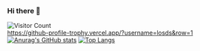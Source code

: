 ### Hi there 👋

<!--
**losds/losds** is a ✨ _special_ ✨ repository because its `README.md` (this file) appears on your GitHub profile.

Here are some ideas to get you started:

- 🔭 I’m currently working on ...
- 🌱 I’m currently learning ...
- 👯 I’m looking to collaborate on ...
- 🤔 I’m looking for help with ...
- 💬 Ask me about ...
- 📫 How to reach me: ...
- 😄 Pronouns: ...
- ⚡ Fun fact: ...
-->
![Visitor Count](https://profile-counter.glitch.me/losds/count.svg)
<br>
https://github-profile-trophy.vercel.app/?username=losds&row=1
<br>
[![Anurag's GitHub stats](https://github-readme-stats.vercel.app/api?username=losds)](https://github.com/anuraghazra/github-readme-stats)
[![Top Langs](https://github-readme-stats.vercel.app/api/top-langs/?username=losds&layout=compact)](https://github.com/anuraghazra/github-readme-stats)
